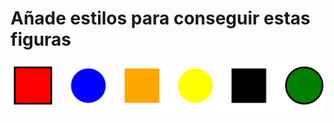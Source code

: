 # Añade estilos para conseguir estas figuras

![App Screenshot](https://raw.githubusercontent.com/manuoca/formation-sass/main/ejercicio-figuras/figuras1.png)
